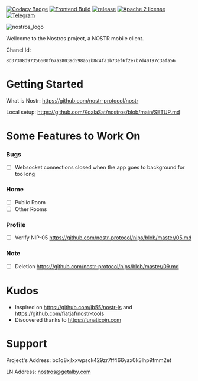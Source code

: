 [![Codacy Badge](https://app.codacy.com/project/badge/Grade/a3db59f4a45a43159cb129386b937a2a)](https://www.codacy.com/gh/KoalaSat/nostros/dashboard?utm_source=github.com&utm_medium=referral&utm_content=KoalaSat/nostros&utm_campaign=Badge_Grade)
[![Frontend Build](https://github.com/KoalaSat/nostros/actions/workflows/android-build.yml/badge.svg?branch=main)](https://github.com/KoalaSat/nostros/actions/workflows/android-build.yml)
[![release](https://img.shields.io/github/v/release/KoalaSat/nostros)](https://github.com/KoalaSat/nostros/releases)
[![Apache 2 license](https://img.shields.io/badge/license-Apache%202-blue)](https://github.com/KoalaSat/nostros/blob/main/LICENSE)
[![Telegram](https://img.shields.io/badge/chat-telegram-brightgreen)](https://t.me/+zhvZAE9L0X40ZjI0)

![nostros_logo](https://user-images.githubusercontent.com/111684255/197865267-1701b33b-2eb9-4704-86eb-a6ea8861fe1e.png)

Wellcome to the Nostros project, a NOSTR mobile client.

Chanel Id:

```
8d37308d97356600f67a28039d598a52b8c4fa1b73ef6f2e7b7d40197c3afa56
```

# Getting Started

What is Nostr: https://github.com/nostr-protocol/nostr

Local setup: https://github.com/KoalaSat/nostros/blob/main/SETUP.md

# Some Features to Work On

### Bugs

- [ ] Websocket connections closed when the app goes to background for too long

### Home

- [ ] Public Room
- [ ] Other Rooms

### Profile

- [ ] Verify NIP-05 https://github.com/nostr-protocol/nips/blob/master/05.md

### Note

- [ ] Deletion https://github.com/nostr-protocol/nips/blob/master/09.md

# Kudos

- Inspired on https://github.com/jb55/nostr-js and https://github.com/fiatjaf/nostr-tools
- Discovered thanks to https://lunaticoin.com

# Support

Project's Address: bc1q8xjlxxwpsck429zr7ff466yax0k3lhp9fmm2et

LN Address: nostros@getalby.com
